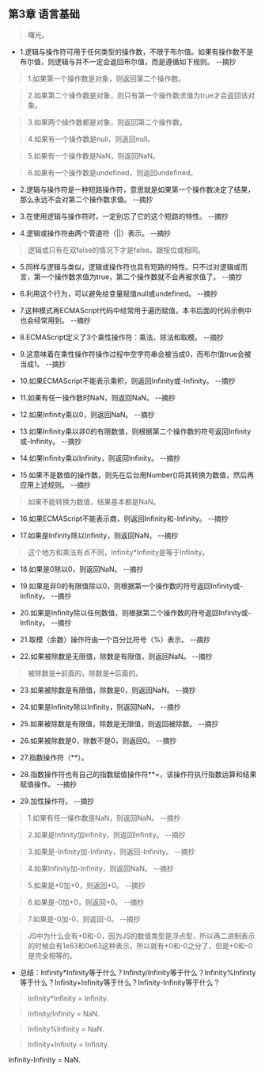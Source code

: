 ## 第3章 语言基础

>曙光。

- 1.逻辑与操作符可用于任何类型的操作数，不限于布尔值。如果有操作数不是布尔值，则逻辑与并不一定会返回布尔值，而是遵循如下规则。 --摘抄

>1.如果第一个操作数是对象，则返回第二个操作数。

>2.如果第二个操作数是对象，则只有第一个操作数求值为true才会返回该对象。

>3.如果两个操作数都是对象，则返回第二个操作数。

>4.如果有一个操作数是null，则返回null。

>5.如果有一个操作数是NaN，则返回NaN。

>6.如果有一个操作数是undefined，则返回undefined。

- 2.逻辑与操作符是一种短路操作符，意思就是如果第一个操作数决定了结果，那么永远不会对第二个操作数求值。 --摘抄

- 3.在使用逻辑与操作符时，一定别忘了它的这个短路的特性。 --摘抄

- 4.逻辑或操作符由两个管道符（||）表示。 --摘抄

>逻辑或只有在双false的情况下才是false。跟按位或相同。

- 5.同样与逻辑与类似，逻辑或操作符也具有短路的特性。只不过对逻辑或而言，第一个操作数求值为true，第二个操作数就不会再被求值了。 --摘抄

- 6.利用这个行为，可以避免给变量赋值null或undefined。 --摘抄

- 7.这种模式再ECMAScript代码中经常用于遍历赋值，本书后面的代码示例中也会经常用到。 --摘抄

- 8.ECMAScript定义了3个乘性操作符：乘法、除法和取模。 --摘抄

- 9.这意味着在乘性操作符操作过程中空字符串会被当成0，而布尔值true会被当成1。 --摘抄

- 10.如果ECMAScript不能表示乘积，则返回Infinity或-Infinity。 --摘抄

- 11.如果有任一操作数时NaN，则返回NaN。 --摘抄

- 12.如果Infinity乘以0，则返回NaN。 --摘抄

- 13.如果Infinity乘以非0的有限数值，则根据第二个操作数的符号返回Infinity或-Infinity。 --摘抄

- 14.如果Infinity乘以Infinity，则返回Infinity。 --摘抄

- 15.如果不是数值的操作数，则先在后台用Number()将其转换为数值，然后再应用上述规则。 --摘抄

>如果不能转换为数值，结果基本都是NaN。

- 16.如果ECMAScript不能表示商，则返回Infinity和-Infinity。 --摘抄

- 17.如果是Infinity除以Infinity，则返回NaN。 --摘抄

>这个地方和乘法有点不同，Infinity*Infinity是等于Infinity。

- 18.如果是0除以0，则返回NaN。 --摘抄

- 19.如果是非0的有限值除以0，则根据第一个操作数的符号返回Infinity或-Infinity。 --摘抄

- 20.如果是Infinity除以任何数值，则根据第二个操作数的符号返回Infinity或-Infinity。 --摘抄

- 21.取模（余数）操作符由一个百分比符号（%）表示。 --摘抄

- 22.如果被除数是无限值，除数是有限值，则返回NaN。 --摘抄

>被除数是➗前面的，除数是➗后面的。

- 23.如果被除数是有限值，除数是0，则返回NaN。 --摘抄

- 24.如果是Infinity除以Infinity，则返回NaN。 --摘抄

- 25.如果被除数是有限值，除数是无限值，则返回被除数。 --摘抄

- 26.如果被除数是0，除数不是0，则返回0。 --摘抄

- 27.指数操作符（**）。

- 28.指数操作符也有自己的指数赋值操作符**=，该操作符执行指数运算和结果赋值操作。 --摘抄

- 29.加性操作符。 --摘抄

>1.如果有任一操作数是NaN，则返回NaN。 --摘抄

>2.如果是Infinity加Infinity，则返回Infinity。 --摘抄

>3.如果是-Infinity加-Infinity，则返回-Infinity。 --摘抄

>4.如果Infinity加-Infinity，则返回NaN。 --摘抄

>5.如果是+0加+0，则返回+0。 --摘抄

>6.如果是-0加+0，则返回+0。 --摘抄

>7.如果是-0加-0，则返回-0。 --摘抄

>JS中为什么会有+0和-0，因为JS的数值类型是浮点型，所以再二进制表示的时候会有1e63和0e63这种表示，所以就有+0和-0之分了，但是+0和-0是完全相等的。

- 总结：Infinity*Infinity等于什么？Infinity/Infinity等于什么？Infinity%Infinity等于什么？Infinity+Infinity等于什么？Infinity-Infinity等于什么？

>Infinity*Infinity = Infinity.

>Infinity/Infinity = NaN.

>Infinity%Infinity = NaN.

>Infinity+Infinity = Infinity.

Infinity-Infinity = NaN.
